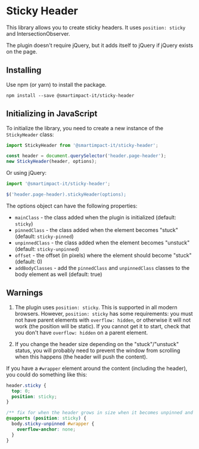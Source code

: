 # Sticky Header

This library allows you to create sticky headers. It uses `position: sticky` and IntersectionObserver.

The plugin doesn't require jQuery, but it adds itself to jQuery if jQuery exists on the page.

## Installing

Use npm (or yarn) to install the package.

```npm2yarn
npm install --save @smartimpact-it/sticky-header
```

## Initializing in JavaScript

To initialize the library, you need to create a new instance of the `StickyHeader` class:

```javascript
import StickyHeader from '@smartimpact-it/sticky-header';

const header = document.querySelector('header.page-header');
new StickyHeader(header, options);
```

Or using jQuery:

```javascript
import '@smartimpact-it/sticky-header';

$('header.page-header).stickyHeader(options);
```

The options object can have the following properties:

- `mainClass` - the class added when the plugin is initialized (default: `sticky`)
- `pinnedClass` - the class added when the element becomes "stuck" (default: `sticky-pinned`)
- `unpinnedClass` - the class added when the element becomes "unstuck" (default: `sticky-unpinned`)
- `offset` - the offset (in pixels) where the element should become "stuck" (default: 0)
- `addBodyClasses` - add the `pinnedClass` and `unpinnedClass` classes to the body element as well (default: true)

## Warnings

1. The plugin uses `position: sticky`. This is supported in all modern browsers. However, `position: sticky` has some requirements: you must not have parent elements with `overflow: hidden`, or otherwise it will not work (the position will be static). If you cannot get it to start, check that you don't have `overflow: hidden` on a parent element.

2. If you change the header size depending on the "stuck"/"unstuck" status, you will probably need to prevent the window from scrolling when this happens (the header will push the content).

If you have a `#wrapper` element around the content (including the header), you could do something like this:

```css
header.sticky {
  top: 0;
  position: sticky;
}

/** fix for when the header grows in size when it becomes unpinned and the scroll position changes (we need to scroll more) **/
@supports (position: sticky) {
  body.sticky-unpinned #wrapper {
    overflow-anchor: none;
  }
}
```
